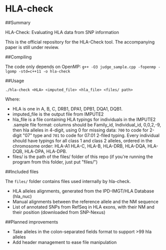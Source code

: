 # HLA-check

##Summary

HLA-Check: Evaluating HLA data from SNP information

This is the official repository for the HLA-Check tool. The accompanying paper is still under review.

##Compiling

The code only depends on OpenMP:
`g++ -O3 judge_sample.cpp -fopenmp -lgomp -std=c++11 -o hla-check`

##Usage

`./hla-check <HLA> <imputed_file> <hla_file> <files/ path>`

Where:
* HLA is one in A, B, C, DRB1, DPA1, DPB1, DQA1, DQB1.
* imputed_file is the output file from IMPUTE2
* hla_file is a file containing HLA typings for individuals in the IMPUTE2 .sample file format: columns should be Family_id, Individual_id, 0,0,2,-9, then hla alleles in 4-digit, using 0 for missing data: `700` to code for 2-digit "07" type and `701` to code for 07:01 2-filed typing. Every individual should have typings for all class 1 and class 2 alleles, ordered in the chromosome order: HLA-A1 HLA-C, HLA-B, HLA-DRB, HLA-DQA, HLA-DQB, HLA-DPA, HLA-DPB. 
* files/ is the path of the files/ folder of this repo (if you're running the program from this folder, just put "files/")

##Included files

The `files/` folder contains files used internally by hla-check.
* HLA alleles alignments, generated from the IPD-IMGT/HLA Database (hla_nuc)
* Manual alignments between the reference allele and the NM sequence
* List of annotated SNPs from RefSeq in HLA exons, with their NM and their position (downloaded from SNP-Nexus)

##Planned improvements

* Take alleles in the colon-separated fields format to support >99 hla alleles
* Add header management to ease file manipulation


